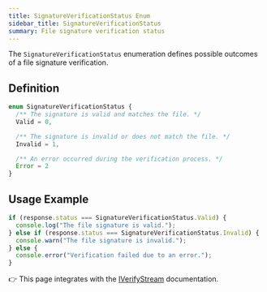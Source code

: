 ```yaml
---
title: SignatureVerificationStatus Enum
sidebar_title: SignatureVerificationStatus
summary: File signature verification status
---
```



<!-- # SignatureVerificationStatus Enum -->

The `SignatureVerificationStatus` enumeration defines possible outcomes of a file signature verification.  

## Definition

```ts
enum SignatureVerificationStatus {
  /** The signature is valid and matches the file. */
  Valid = 0,

  /** The signature is invalid or does not match the file. */
  Invalid = 1,

  /** An error occurred during the verification process. */
  Error = 2
}
```

## Usage Example

```ts
if (response.status === SignatureVerificationStatus.Valid) {
  console.log("The file signature is valid.");
} else if (response.status === SignatureVerificationStatus.Invalid) {
  console.warn("The file signature is invalid.");
} else {
  console.error("Verification failed due to an error.");
}
```

👉 This page integrates with the [IVerifyStream](verification.md) documentation.  
